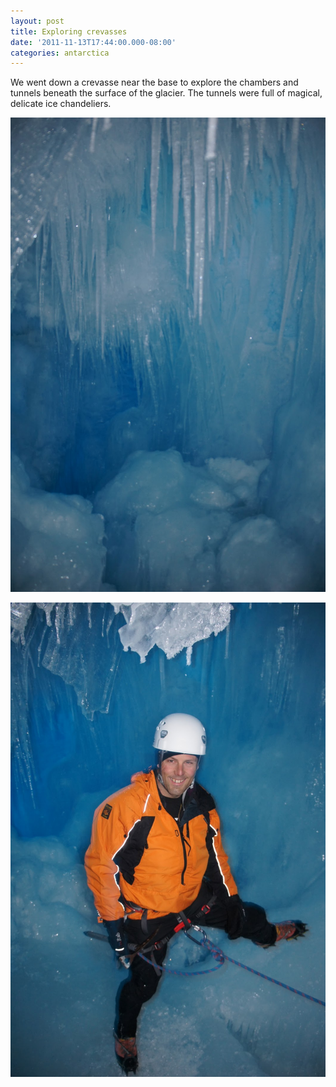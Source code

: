 ```yaml
---
layout: post
title: Exploring crevasses
date: '2011-11-13T17:44:00.000-08:00'
categories: antarctica
---
```


We went down a crevasse near the base to explore the chambers and tunnels beneath the surface of the glacier. The tunnels were full of magical, delicate ice chandeliers.

![Icicles](/photos/blogger-posts/DSC00422.jpg)

![Steve Stout beneath the glacier](/photos/blogger-posts/DSC00420.jpg)
